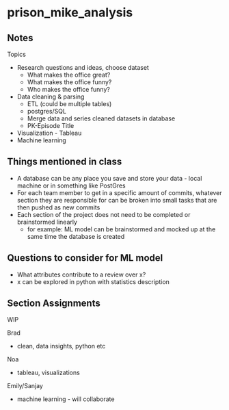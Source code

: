 # prison_mike_analysis

## Notes

Topics
- Research questions and ideas, choose dataset
  - What makes the office great?
  - What makes the office funny?
  - Who makes the office funny?
- Data cleaning & parsing
  - ETL (could be multiple tables)
  - postgres/SQL
  - Merge data and series cleaned datasets in database
  - PK-Episode Title
- Visualization - Tableau
- Machine learning

## Things mentioned in class

- A database can be any place you save and store your data - local machine or in something like PostGres
- For each team member to get in a specific amount of commits, whatever section they are responsible for can be broken into small tasks that are then pushed as new commits
- Each section of the project does not need to be completed or brainstormed linearly
  - for example: ML model can be brainstormed and mocked up at the same time the database is created
  
  
 ## Questions to consider for ML model
 
 - What attributes contribute to a review over x?
  - x can be explored in python with statistics description
  
  ## Section Assignments
  
  WIP
  
  Brad
  - clean, data insights, python etc
  
  Noa
  
  - tableau, visualizations


  Emily/Sanjay
  
  - machine learning - will collaborate
 

